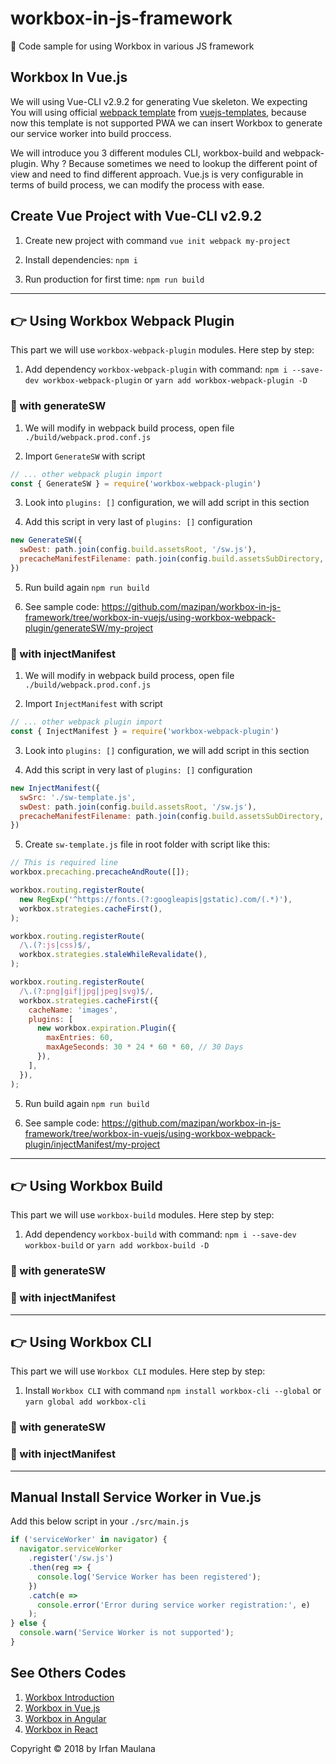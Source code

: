 # workbox-in-js-framework
🍳 Code sample for using Workbox in various JS framework

## Workbox In Vue.js

We will using Vue-CLI v2.9.2 for generating Vue skeleton. We expecting You will using official [webpack template](https://github.com/vuejs-templates/webpack) from [vuejs-templates](https://github.com/vuejs-templates), because now this template is not supported PWA we can insert Workbox to generate our service worker into build proccess.

We will introduce you 3 different modules CLI, workbox-build and webpack-plugin. Why ? Because sometimes we need to lookup the different point of view and need to find different approach. Vue.js is very configurable in terms of build process, we can modify the process with ease.

## Create Vue Project with Vue-CLI v2.9.2

1. Create new project with command `vue init webpack my-project`

2. Install dependencies: `npm i`

3. Run production for first time: `npm run build`

------------------------------------------------------------

## 👉 Using Workbox Webpack Plugin

This part we will use `workbox-webpack-plugin` modules. Here step by step:

1. Add dependency `workbox-webpack-plugin` with command: `npm i --save-dev workbox-webpack-plugin` or `yarn add workbox-webpack-plugin -D`

### 🦄 with generateSW

1. We will modify in webpack build process, open file `./build/webpack.prod.conf.js`

2. Import `GenerateSW` with script

  ```js
  // ... other webpack plugin import
  const { GenerateSW } = require('workbox-webpack-plugin')
  ```

3. Look into `plugins: []` configuration, we will add script in this section

4. Add this script in very last of `plugins: []` configuration

  ```js
  new GenerateSW({
    swDest: path.join(config.build.assetsRoot, '/sw.js'),
    precacheManifestFilename: path.join(config.build.assetsSubDirectory, '/precache.[manifestHash].js')
  })
  ```

5. Run build again `npm run build`

6. See sample code: https://github.com/mazipan/workbox-in-js-framework/tree/workbox-in-vuejs/using-workbox-webpack-plugin/generateSW/my-project

### 🐍 with injectManifest

1. We will modify in webpack build process, open file `./build/webpack.prod.conf.js`

2. Import `InjectManifest` with script

  ```js
  // ... other webpack plugin import
  const { InjectManifest } = require('workbox-webpack-plugin')
  ```

3. Look into `plugins: []` configuration, we will add script in this section

4. Add this script in very last of `plugins: []` configuration

  ```js
  new InjectManifest({
    swSrc: './sw-template.js',
    swDest: path.join(config.build.assetsRoot, '/sw.js'),
    precacheManifestFilename: path.join(config.build.assetsSubDirectory, '/precache.[manifestHash].js')
  })
  ```

5. Create `sw-template.js` file in root folder with script like this:

  ```js
  // This is required line
  workbox.precaching.precacheAndRoute([]);

  workbox.routing.registerRoute(
    new RegExp('^https://fonts.(?:googleapis|gstatic).com/(.*)'),
    workbox.strategies.cacheFirst(),
  );

  workbox.routing.registerRoute(
    /\.(?:js|css)$/,
    workbox.strategies.staleWhileRevalidate(),
  );

  workbox.routing.registerRoute(
    /\.(?:png|gif|jpg|jpeg|svg)$/,
    workbox.strategies.cacheFirst({
      cacheName: 'images',
      plugins: [
        new workbox.expiration.Plugin({
          maxEntries: 60,
          maxAgeSeconds: 30 * 24 * 60 * 60, // 30 Days
        }),
      ],
    }),
  );
  ```

5. Run build again `npm run build`

6. See sample code: https://github.com/mazipan/workbox-in-js-framework/tree/workbox-in-vuejs/using-workbox-webpack-plugin/injectManifest/my-project

------------------------------------------------------------

## 👉 Using Workbox Build

This part we will use `workbox-build` modules. Here step by step:

1. Add dependency `workbox-build` with command: `npm i --save-dev workbox-build` or `yarn add workbox-build -D`

### 🦄 with generateSW

### 🐍 with injectManifest

------------------------------------------------------------

## 👉 Using Workbox CLI

This part we will use `Workbox CLI` modules. Here step by step:

1. Install `Workbox CLI` with command `npm install workbox-cli --global` or `yarn global add workbox-cli`

### 🦄 with generateSW

### 🐍 with injectManifest

------------------------------------------------------------

## Manual Install Service Worker in Vue.js

Add this below script in your `./src/main.js`

  ```js
  if ('serviceWorker' in navigator) {
    navigator.serviceWorker
      .register('/sw.js')
      .then(reg => {
        console.log('Service Worker has been registered');
      })
      .catch(e =>
        console.error('Error during service worker registration:', e)
      );
  } else {
    console.warn('Service Worker is not supported');
  }
  ```
## See Others Codes


1. [Workbox Introduction](https://github.com/mazipan/workbox-in-js-framework/tree/workbox-intro)
1. [Workbox in Vue.js](https://github.com/mazipan/workbox-in-js-framework/tree/workbox-in-vuejs)
1. [Workbox in Angular](https://github.com/mazipan/workbox-in-js-framework/tree/workbox-in-angular)
1. [Workbox in React](https://github.com/mazipan/workbox-in-js-framework/tree/workbox-in-react)

Copyright © 2018 by Irfan Maulana
